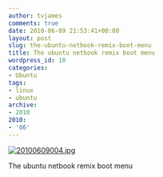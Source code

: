 ```yaml
---
author: tvjames
comments: true
date: 2010-06-09 21:53:41+00:00
layout: post
slug: the-ubuntu-netbook-remix-boot-menu
title: The ubuntu netbook remix boot menu
wordpress_id: 18
categories:
- Ubuntu
tags:
- linux
- ubuntu
archive: 
- 2010
2010:
- '06'
---
```


[![20100609004.jpg](//i1370.photobucket.com/albums/ag258/thomasvjames/20100609004_zpsea11116a.jpg)](http://s1370.photobucket.com/user/thomasvjames/media/20100609004_zpsea11116a.jpg.html "photo 20100609004_zpsea11116a.jpg")

The ubuntu netbook remix boot menu
